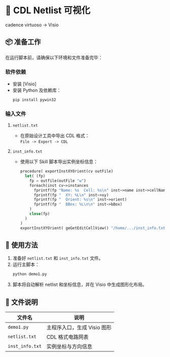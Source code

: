 # 🧩 CDL Netlist 可视化

 cadence virtuoso -> Visio 

## 📦 准备工作

在运行脚本前，请确保以下环境和文件准备完毕：

### 软件依赖

- 安装 [Visio]
- 安装 Python 及依赖库：
  ```bash
  pip install pywin32
  ```

### 输入文件

1. `netlist.txt`  
   - 在原始设计工具中导出 CDL 格式：  
     `File -> Export -> CDL`

2. `inst_info.txt`  
   - 使用以下 Skill 脚本导出实例坐标信息：

     ```lisp
     procedure( exportInstXYOrient(cv outFile)
       let( (fp)
         fp = outfile(outFile "w")
         foreach(inst cv~>instances
           fprintf(fp "Name: %s  Cell: %s\n" inst~>name inst~>cellName)
           fprintf(fp "  XY: %L\n" inst~>xy)
           fprintf(fp "  Orient: %s\n" inst~>orient)
           fprintf(fp "  BBox: %L\n\n" inst~>bBox)
         )
         close(fp)
       )
     )
     exportInstXYOrient( geGetEditCellView() "/home/.../inst_info.txt" )
     ```

## 🚀 使用方法

1. 准备好 `netlist.txt` 和 `inst_info.txt` 文件。
2. 运行主脚本：
   ```bash
   python demo1.py
   ```
3. 脚本将自动解析 netlist 和坐标信息，并在 Visio 中生成图形化布局。

## 📁 文件说明

| 文件名         | 说明                         |
|----------------|------------------------------|
| `demo1.py`     | 主程序入口，生成 Visio 图形 |
| `netlist.txt`  | CDL 格式电路网表             |
| `inst_info.txt`| 实例坐标与方向信息           |

